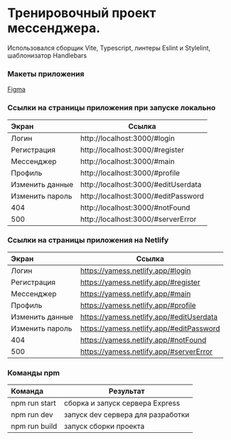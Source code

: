 # Тренировочный проект мессенджера.

Использовался сборщик Vite, Typescript, линтеры Eslint и Stylelint, шаблонизатор Handlebars

### Макеты приложения

[Figma](https://www.figma.com/file/EhwzOuHmvUtGVE62At4ZgK/Chat_external_link-(Copy)?type=design&mode=design&t=bhHRbfH2S9ivRlpz-1 "Макеты в Figma")

### Ссылки на страницы приложения при запуске локально

| Экран           | Ссылка                              |
|:----------------|-------------------------------------|
| Логин           | http://localhost:3000/#login        |
| Регистрация     | http://localhost:3000/#register     |
| Мессенджер      | http://localhost:3000/#main         |
| Профиль         | http://localhost:3000/#profile      |
| Изменить данные | http://localhost:3000/#editUserdata |
| Изменить пароль | http://localhost:3000/#editPassword |
| 404             | http://localhost:3000/#notFound     |
| 500             | http://localhost:3000/#serverError  |

### Ссылки на страницы приложения на Netlify

| Экран           | Ссылка                                   |
|:----------------|------------------------------------------|
| Логин           | https://yamess.netlify.app/#login        |
| Регистрация     | https://yamess.netlify.app/#register     |
| Мессенджер      | https://yamess.netlify.app/#main         |
| Профиль         | https://yamess.netlify.app/#profile      |
| Изменить данные | https://yamess.netlify.app/#editUserdata |
| Изменить пароль | https://yamess.netlify.app/#editPassword |
| 404             | https://yamess.netlify.app/#notFound     |
| 500             | https://yamess.netlify.app/#serverError  |

### Команды npm

| Команда       | Результат                         |
|:--------------|-----------------------------------|
| npm run start | сборка и запуск сервера Express   |
| npm run dev   | запуск dev сервера для разработки |
| npm run build | запуск сборки проекта             |

